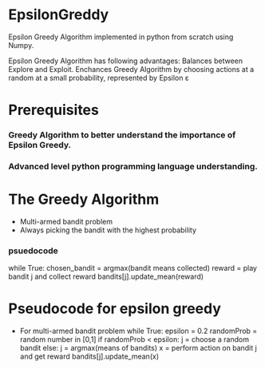 # EpsilonGreddy
Epsilon Greedy Algorithm implemented in python from scratch using Numpy.




Epsilon Greedy Algorithm has following advantages:
  Balances between Explore and Exploit.
  Enchances Greedy Algorithm by choosing actions at a random at a small probability, represented by Epsilon ε
  
# Prerequisites
### Greedy Algorithm to better understand the importance of Epsilon Greedy.
### Advanced level python programming language understanding.

# The Greedy Algorithm
* Multi-armed bandit problem
* Always picking the bandit with the highest probability
### psuedocode
while True:
  chosen_bandit = argmax(bandit means collected)
  reward = play bandit j and collect reward
  bandits[j].update_mean(reward)


# Pseudocode for epsilon greedy
* For multi-armed bandit problem
while True:
  epsilon = 0.2
  randomProb = random number in [0,1]
  if randomProb < epsilon:
    j = choose a random bandit
  else:
    j = argmax(means of bandits)
  x = perform action on bandit j and get reward
  bandits[j].update_mean(x)
